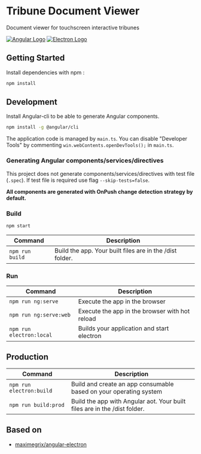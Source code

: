 # Tribune Document Viewer

Document viewer for touchscreen interactive tribunes

[![Angular Logo](https://www.vectorlogo.zone/logos/angular/angular-icon.svg)](https://angular.io/) 
[![Electron Logo](https://www.vectorlogo.zone/logos/electronjs/electronjs-icon.svg)](https://electronjs.org/)

## Getting Started

Install dependencies with npm :

``` bash
npm install
```

## Development

Install Angular-cli to be able to generate Angular components.
``` bash
npm install -g @angular/cli
```

The application code is managed by `main.ts`. 
You can disable "Developer Tools" by commenting `win.webContents.openDevTools();` in `main.ts`.

### Generating Angular components/services/directives

This project does not generate components/services/directives with test file 
(`.spec`). If test file is required use flag `--skip-tests=false`.

**All components are generated with OnPush change detection strategy by default.**

### Build

```bash
npm start
```

|Command|Description|
|--|--|
|`npm run build`| Build the app. Your built files are in the /dist folder. |

### Run

|Command|Description|
|--|--|
|`npm run ng:serve`| Execute the app in the browser |
|`npm run ng:serve:web`| Execute the app in the browser with hot reload |
|`npm run electron:local`| Builds your application and start electron |

## Production

|Command|Description|
|--|--|
|`npm run electron:build`| Build and create an app consumable based on your operating system |
|`npm run build:prod`| Build the app with Angular aot. Your built files are in the /dist folder. |

## Based on
* [maximegrix/angular-electron](https://github.com/maximegris/angular-electron)
